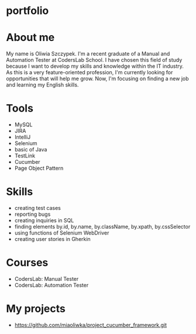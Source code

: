 # portfolio

# About me

My name is Oliwia Szczypek. I'm a recent graduate of a Manual and Automation Tester at CodersLab School.
I have chosen this field of study because I want to develop my skills and knowledge within the IT industry. 
As this is a very feature-oriented profession, I'm currently looking for opportunities that will help me grow. 
Now, I'm focusing on finding a new job and learning my English skills.

# Tools

- MySQL 
- JIRA
- IntelliJ
- Selenium 
- basic of Java
- TestLink
- Cucumber
- Page Object Pattern

# Skills

- creating test cases
- reporting bugs
- creating inquiries in SQL
- finding elements by.id, by.name, by.className, by.xpath, by.cssSelector
- using functions of Selenium WebDriver
- creating user stories in Gherkin 

# Courses

- CodersLab: Manual Tester
- CodersLab: Automation Tester

# My projects

- https://github.com/miaoliwka/project_cucumber_framework.git

